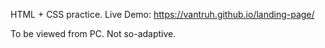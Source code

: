 HTML + CSS practice. Live Demo: https://vantruh.github.io/landing-page/   
  
To be viewed from PC. Not so-adaptive.